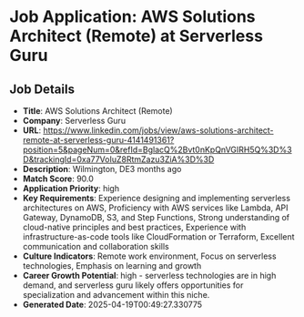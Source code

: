 # Job Application: AWS Solutions Architect (Remote) at Serverless Guru

## Job Details
- **Title**: AWS Solutions Architect (Remote)
- **Company**: Serverless Guru
- **URL**: https://www.linkedin.com/jobs/view/aws-solutions-architect-remote-at-serverless-guru-4141491361?position=5&pageNum=0&refId=BglacQ%2Bvt0nKpQnVGIRH5Q%3D%3D&trackingId=0xa77VoIuZ8RtmZazu3ZiA%3D%3D
- **Description**: Wilmington, DE3 months ago
- **Match Score**: 90.0
- **Application Priority**: high
- **Key Requirements**: Experience designing and implementing serverless architectures on AWS, Proficiency with AWS services like Lambda, API Gateway, DynamoDB, S3, and Step Functions, Strong understanding of cloud-native principles and best practices, Experience with infrastructure-as-code tools like CloudFormation or Terraform, Excellent communication and collaboration skills
- **Culture Indicators**: Remote work environment, Focus on serverless technologies, Emphasis on learning and growth
- **Career Growth Potential**: high - serverless technologies are in high demand, and serverless guru likely offers opportunities for specialization and advancement within this niche.
- **Generated Date**: 2025-04-19T00:49:27.330775
